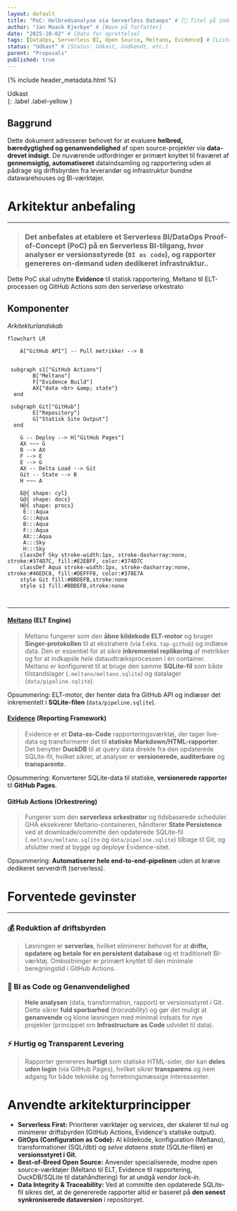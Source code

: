 ```yaml
---
layout: default
title: "PoC: Helbredsanalyse via Serverless Dataops" # [🔖 Titel på indsats eller forslag]
author: "Jan Maack Kjerbye" # [Navn på forfatter]
date: "2025-10-02" # [Dato for oprettelse]
tags: [DataOps, Serverless BI, Open Source, Meltano, Evidence] # [Liste over relevante tags]
status: "Udkast" # [Status: Udkast, Godkendt, etc.]
parent: "Proposals"
published: true
---
```


{% include header_metadata.html %}

Udkast  
{: .label .label-yellow }

## Baggrund

Dette dokument adresserer behovet for at evaluere **helbred, bæredygtighed og genanvendelighed** af open source-projekter via **data-drevet indsigt**. De nuværende udfordringer er primært knyttet til fraværet af **gennemsigtig, automatiseret** dataindsamling og rapportering uden at pådrage sig driftsbyrden fra leverandør og infrastruktur bundne datawarehouses og BI-værktøjer.

# Arkitektur anbefaling
---

> ### Det anbefales at **etablere et Serverless BI/DataOps Proof-of-Concept (PoC)** på en **Serverless BI**-tilgang, hvor analyser er **versionsstyrede** (`BI as code`), og rapporter genereres **on-demand** uden dedikeret infrastruktur..

Dette PoC skal udnytte **Evidence** til statisk rapportering, Meltano til ELT-processen og GitHub Actions som den serverløse orkestrato

## Komponenter
_Arkitekturlandskab_

```mermaid
flowchart LR

    A["GitHub API"] -- Pull metrikker --> B


 subgraph s1["GitHub Actions"]
        B["Meltano"]
        F["Evidence Build"]
        AX{"data <br> &amp; state"}
  end

 subgraph Git["GitHub"]
        E["Repository"]
        G["Statisk Site Output"]
  end

    G -- Deploy --> H["GitHub Pages"]
    AX ~~~ G
    B --> AX
    F --> E
    E --> G
    AX -- Delta Load --> Git
    Git -- State --> B
    H ~~~ A

    E@{ shape: cyl}
    G@{ shape: docs}
    H@{ shape: procs}
     E:::Aqua
     G:::Aqua
     B:::Aqua
     F:::Aqua
     AX:::Aqua
     A:::Sky
     H:::Sky
    classDef Sky stroke-width:1px, stroke-dasharray:none, stroke:#374D7C, fill:#E2EBFF, color:#374D7C
    classDef Aqua stroke-width:1px, stroke-dasharray:none, stroke:#46EDC8, fill:#DEFFF8, color:#378E7A
    style Git fill:#BBDEFB,stroke:none
    style s1 fill:#BBDEFB,stroke:none



```

---

#### **[Meltano](https://www.meltano.com/) (ELT Engine)**

> Meltano fungerer som den **åbne kildekode ELT-motor** og bruger **Singer-protokollen** til at ekstrahere (via f.eks. `tap-github`) og indlæse data. Den er essentiel for at sikre **inkrementel replikering** af metrikker og for at indkapsle *hele* dataudtræksprocessen i én container. Meltano er konfigureret til at bruge den samme **SQLite-fil** som både tilstandslager (`.meltano/meltano.sqlite`) og datalager (`data/pipeline.sqlite`).

Opsummering: ELT-motor, der henter data fra GitHub API og indlæser det inkrementelt i **SQLite-filen** (`data/pipeline.sqlite`).

#### **[Evidence](https://www.evidence.dev/) (Reporting Framework)**

> Evidence er et **Data-as-Code** rapporteringsværktøj, der tager live-data og transformerer det til **statiske Markdown/HTML-rapporter**. Det benytter **DuckDB** til at query data direkte fra den opdaterede SQLite-fil, hvilket sikrer, at analyser er **versionerede, auditerbare** og **transparente**.

Opsummering: Konverterer SQLite-data til statiske, **versionerede rapporter** til **GitHub Pages**.

#### **GitHub Actions (Orkestrering)**

> Fungerer som den **serverless orkestrator** og tidsbaserede scheduler. GHA eksekverer Meltano-containeren, håndterer **State Persistence** ved at downloade/committe den opdaterede SQLite-fil (`.meltano/meltano.sqlite` og `data/pipeline.sqlite`) tilbage til Git, og afslutter med at bygge og deploye Evidence-sitet.

Opsummering: **Automatiserer hele end-to-end-pipelinen** uden at kræve dedikeret serverdrift (serverless).

# Forventede gevinster
---


### 💰 Reduktion af driftsbyrden
> Løsningen er **serverløs**, hvilket eliminerer behovet for at **drifte, opdatere og betale for en persistent database** og et traditionelt BI-værktøj. Omkostninger er primært knyttet til den minimale beregningstid i GitHub Actions.

### 🧠 BI as Code og Genanvendelighed
> **Hele analysen** (data, transformation, rapport) er versionsstyret i Git. Dette sikrer **fuld sporbarhed** (*traceability*) og gør det muligt at **genanvende** og klone løsningen med minimal indsats for nye projekter (princippet om **Infrastructure as Code** udvidet til data).

### ⚡ Hurtig og Transparent Levering
> Rapporter genereres **hurtigt** som statiske HTML-sider, der kan **deles uden login** (via GitHub Pages), hvilket sikrer **transparens** og nem adgang for både tekniske og forretningsmæssige interessenter.

# Anvendte arkitekturprincipper

* **Serverless First:** Prioriterer værktøjer og services, der skalerer til nul og minimerer driftsbyrden (GitHub Actions, Evidence's statiske output).
* **GitOps (Configuration as Code):** Al kildekode, konfiguration (Meltano), transformationer (SQL/dbt) og *selve dataens state* (SQLite-filen) er **versionsstyret i Git**.
* **Best-of-Breed Open Source:** Anvender specialiserede, modne open source-værktøjer (Meltano til ELT, Evidence til rapportering, DuckDB/SQLite til datahåndtering) for at undgå *vendor lock-in*.
* **Data Integrity & Traceability:** Ved at committe den opdaterede SQLite-fil sikres det, at de genererede rapporter altid er baseret på **den senest synkroniserede dataversion** i repositoryet.
